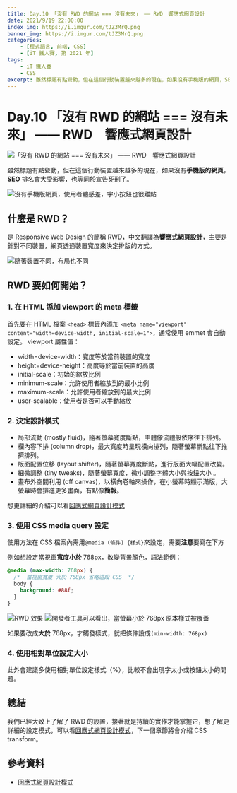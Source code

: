 ```yaml
---
title: Day.10 「沒有 RWD 的網站 === 沒有未來」 —— RWD　響應式網頁設計
date: 2021/9/19 22:00:00
index_img: https://i.imgur.com/tJZ3MrQ.png
banner_img: https://i.imgur.com/tJZ3MrQ.png
categories:
    - [程式語言, 前端, CSS]
    - [iT 鐵人賽, 第 2021 年]
tags: 
    - iT 鐵人賽
    - CSS
excerpt: 雖然標題有點聳動，但在這個行動裝置越來越多的現在，如果沒有手機版的網頁，SEO 排名會大受影響，也等同於宣告死刑了。
---
```


# Day.10 「沒有 RWD 的網站 === 沒有未來」 —— RWD　響應式網頁設計

![「沒有 RWD 的網站 === 沒有未來」 —— RWD　響應式網頁設計](https://i.imgur.com/tJZ3MrQ.png)

雖然標題有點聳動，但在這個行動裝置越來越多的現在，如果沒有**手機版的網頁**，**SEO** 排名會大受影響，也等同於宣告死刑了。

![沒有手機版網頁，使用者體感差，字小按鈕也很難點](https://i.imgur.com/ruLsPM4.png)

## 什麼是 RWD？

是 Responsive Web Design 的簡稱 RWD，中文翻譯為**響應式網頁設計**，主要是針對不同裝置，網頁透過裝置寬度來決定排版的方式。

![隨著裝置不同，布局也不同](https://i.imgur.com/Uyp0Xl3.gif)

## RWD 要如何開始？

### 1. 在 HTML 添加 viewport 的 meta 標籤

首先要在 HTML 檔案 `<head>` 標籤內添加 `<meta name="viewport" content="width=device-width, initial-scale=1">`，通常使用 emmet 會自動設定。
viewport 屬性值：

- width=device-width：寬度等於當前裝置的寬度
- height=device-height：高度等於當前裝置的高度
- initial-scale：初始的縮放比例
- minimum-scale：允許使用者縮放到的最小比例
- maximum-scale：允許使用者縮放到的最大比例
- user-scalable：使用者是否可以手動縮放

### 2. 決定設計模式

- 局部流動 (mostly fluid)，隨著螢幕寬度斷點，主體像流體般依序往下排列。
- 欄內容下排 (column drop)，最大寬度時呈現橫向排列，隨著螢幕斷點往下推擠排列。
- 版面配置位移 (layout shifter)，隨著螢幕寬度斷點，進行版面大幅配置改變。
- 細微調整 (tiny tweaks)，隨著螢幕寬度，微小調整字體大小與按鈕大小 。
- 畫布外空間利用 (off canvas)，以橫向卷軸來操作，在小螢幕時顯示滿版，大螢幕時會排進更多畫面，有點像**簡報**。

想更詳細的介紹可以看[回應式網頁設計模式](https://developers.google.com/web/fundamentals/design-and-ux/responsive/patterns?hl=zh-tw)

### 3. 使用 CSS media query 設定

使用方法在 CSS 檔案內需用`@media (條件) {樣式}`來設定，需要**注意**要寫在下方

例如想設定當視窗**寬度小於** 768px，改變背景顏色，語法範例：

```css
@media (max-width: 768px) {
  /*  當視窗寬度 大於 768px 省略這段 CSS  */
  body {
    background: #88f;
  }
}
```

![RWD 效果](https://i.imgur.com/i7aU70Q.gif)
![開發者工具可以看出，當螢幕小於 768px 原本樣式被覆蓋](https://i.imgur.com/zxzxCoj.png)

如果要改成**大於** 768px，才觸發樣式，就把條件設成`(min-width: 768px)`

### 4. 使用相對單位設定大小

此外會建議多使用相對單位設定樣式（%），比較不會出現字太小或按鈕太小的問題。

## 總結

我們已經大致上了解了 RWD 的設置，接著就是持續的實作才能掌握它，想了解更詳細的設定模式，可以看[回應式網頁設計模式](https://developers.google.com/web/fundamentals/design-and-ux/responsive/patterns?hl=zh-tw)，下一個章節將會介紹 CSS transform。

## 參考資料

- [回應式網頁設計模式](https://developers.google.com/web/fundamentals/design-and-ux/responsive/patterns?hl=zh-tw)
